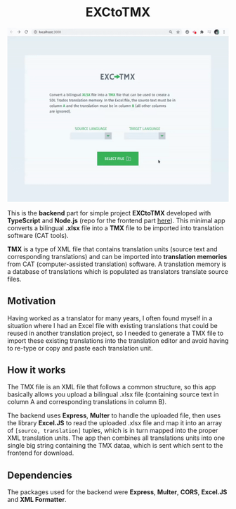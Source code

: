 <h1 align="center">EXCtoTMX</h1>

<p align="center"><img src="./readme/demo.gif" width="550"></p>

This is the **backend** part for simple project **EXCtoTMX** developed with **TypeScript** and **Node.js** (repo for the frontend part <a href="https://github.com/edmundobiglia/exctotmx-frontend">here</a>). This minimal app converts a bilingual **.xlsx** file into a **TMX** file to be imported into translation software (CAT tools).

**TMX** is a type of XML file that contains translation units (source text and corresponding translations) and can be imported into **translation memories** from CAT (computer-assisted translation) software. A translation memory is a database of translations which is populated as translators translate source files.

## Motivation

Having worked as a translator for many years, I often found myself in a situation where I had an Excel file with existing translations that could be reused in another translation project, so I needed to generate a TMX file to import these existing translations into the translation editor and avoid having to re-type or copy and paste each translation unit.

## How it works

The TMX file is an XML file that follows a common structure, so this app basically allows you upload a bilingual .xlsx file (containing source text in column A and corresponding translations in column B).

The backend uses **Express**, **Multer** to handle the uploaded file, then uses the library **Excel.JS** to read the uploaded .xlsx file and map it into an array of `[source, translation]` tuples, which is in turn mapped into the proper XML translation units. The app then combines all translations units into one single big string containing the TMX dataa, which is sent which sent to the frontend for download.

## Dependencies

The packages used for the backend were **Express**, **Multer**, **CORS**, **Excel.JS** and **XML Formatter**.
